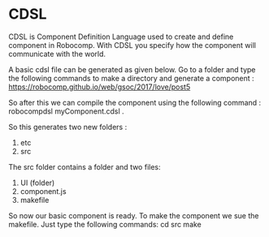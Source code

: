 # CDSL
CDSL is Component Definition Language used to create and define component in Robocomp. With CDSL you specify how the component will communicate with the world. 

A basic cdsl file can be generated as given below. Go to a folder and type the following commands to make a directory and generate a component :
https://robocomp.github.io/web/gsoc/2017/love/post5

So after this we can compile the component using the following command :
robocompdsl myComponent.cdsl .

So this generates two new folders :

1. etc
2. src

The src folder contains a folder and two files:
1. UI (folder)
2. component.js
3. makefile

So now our basic component is ready. To make the component we sue the makefile. Just type the following commands:
cd src
make
